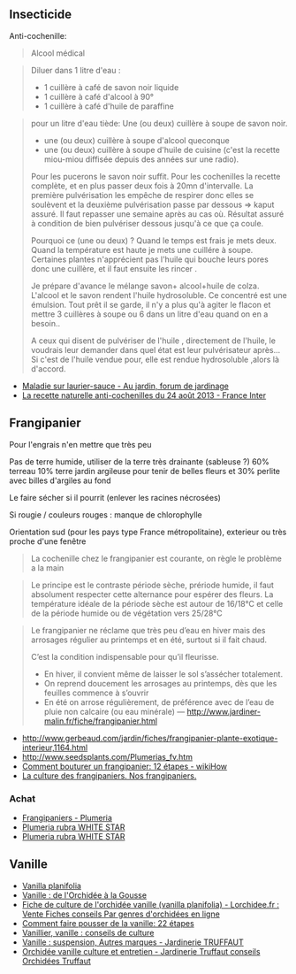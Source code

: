 ## Insecticide

Anti-cochenille:

> Alcool médical

> Diluer dans 1 litre d'eau :
> - 1 cuillère à café de savon noir liquide
> - 1 cuillère à café d'alcool à 90°
> - 1 cuillère à café d'huile de paraffine

> pour un litre d'eau tiède:
> Une (ou deux) cuillère à soupe de savon noir.
> + une (ou deux) cuillère à soupe d'alcool queconque
> + une (ou deux) cuillère à soupe d'huile de cuisine
> (c'est la recette miou-miou diffisée depuis des années sur une radio).
> 
> Pour les pucerons le savon noir suffit.
> Pour les cochenilles la recette complète, et en plus passer deux fois à 20mn d'intervalle. La première pulvérisation les empêche de respirer donc elles se soulèvent et la deuxième pulvérisation passe par dessous => kaput assuré. Il faut repasser une semaine après au cas où. Résultat assuré à condition de bien pulvériser dessous jusqu'à ce que ça coule.
> 
> Pourquoi ce (une ou deux) ? Quand le temps est frais je mets deux. Quand la température est haute je mets une cuillére à soupe. Certaines plantes n'apprécient pas l'huile qui bouche leurs pores donc une cuillère, et il faut ensuite les rincer .
> 
> Je prépare d'avance le mélange savon+ alcool+huile de colza. L'alcool et le savon rendent l'huile hydrosoluble. Ce concentré est une émulsion. Tout prêt il se garde, il n'y a plus qu'à agiter le flacon et mettre 3 cuillères à soupe ou 6 dans un litre d'eau quand on en a besoin..
> 
> A ceux qui disent de pulvériser de l'huile , directement de l'huile, le voudrais leur demander dans quel état est leur pulvérisateur après... Si c'est de l'huile vendue pour, elle est rendue hydrosoluble ,alors là d'accord.

- [Maladie sur laurier-sauce - Au jardin, forum de jardinage](https://www.aujardin.org/viewtopic.php?t=128886#p2400614)
- [La recette naturelle anti-cochenilles du 24 août 2013 - France Inter](https://www.franceinter.fr/emissions/la-main-verte/la-main-verte-24-aout-2013)

## Frangipanier

Pour l'engrais n'en mettre que très peu


Pas de terre humide, utiliser de la terre très drainante (sableuse ?)
60% terreau 10% terre jardin argileuse pour tenir de belles fleurs et 30% perlite avec billes d'argiles au fond

Le faire sécher si il pourrit (enlever les racines nécrosées)

Si rougie / couleurs rouges : manque de chlorophylle

Orientation sud (pour les pays type France métropolitaine), exterieur ou très proche d'une fenêtre

> La cochenille chez le frangipanier est courante, on règle le problème a la main

> Le principe est le contraste période sèche, prériode humide, il faut absolument respecter cette alternance pour espérer des fleurs.
> La température idéale de la période sèche est autour de 16/18°C et celle de la période humide ou de végétation vers 25/28°C

> Le frangipanier ne réclame que très peu d’eau en hiver mais des arrosages régulier au printemps et en été, surtout si il fait chaud.
> 
> C’est la condition indispensable pour qu’il fleurisse.
> 
> - En hiver, il convient même de laisser le sol s’assécher totalement.
> - On reprend doucement les arrosages au printemps, dès que les feuilles commence à s’ouvrir
> - En été on arrose régulièrement, de préférence avec de l’eau de pluie non calcaire (ou eau minérale)
— http://www.jardiner-malin.fr/fiche/frangipanier.html

- http://www.gerbeaud.com/jardin/fiches/frangipanier-plante-exotique-interieur,1164.html
- http://www.seedsplants.com/Plumerias_fv.htm
- [Comment bouturer un frangipanier: 12 étapes - wikiHow](http://fr.wikihow.com/bouturer-un-frangipanier)
- [La culture des frangipaniers. Nos frangipaniers.](http://doigtsvertsjardin.forumgratuit.org/t593-la-culture-des-frangipaniers-nos-frangipaniers)

### Achat

- [Frangipaniers - Plumeria](http://www.seedsplants.com/ResultChoix2_Plumeria.php?pageNum_RsGenerale=0&totalRows_RsGenerale=16&Lang=fr&Titre=Frangipaniers%20-%20Plumeria&Patch=1&FL=W#8)
- [Plumeria rubra WHITE STAR](http://www.seedsplants.com/Fiche2.php?Lang=fr&Ref=214&Designation=Plumeria%20rubra%20WHITE%20STAR)
- [Plumeria rubra WHITE STAR](http://www.baobabs.com/Fiche2.php?Lang=en&Ref=214)

## Vanille

- [Vanilla planifolia](http://www.seedsplants.com/Fiche2.php?Lang=fr&Ref=258)
- [Vanille : de l'Orchidée à la Gousse](http://www.gerbeaud.com/jardin/fiches/vanille-orchidee,1269.html)
- [Fiche de culture de l'orchidée vanille (vanilla planifolia) - Lorchidee.fr : Vente Fiches conseils Par genres d'orchidées en ligne](https://www.lorchidee.fr/62-vanille.html)
- [Comment faire pousser de la vanille: 22 étapes](http://fr.wikihow.com/faire-pousser-de-la-vanille)
- [Vanillier, vanille : conseils de culture](http://www.aujardin.info/plantes/vanillier.php)
- [Vanille : suspension, Autres marques - Jardinerie TRUFFAUT](http://www.truffaut.com/produit/vanille-suspension/19354/10593)
- [Orchidée vanille culture et entretien - Jardinerie Truffaut conseils Orchidées Truffaut](http://www.truffaut.com/jardin/plantes-interieur/orchidees/Pages/conseil-entretien-fructification-orchidee-vanille.aspx)
